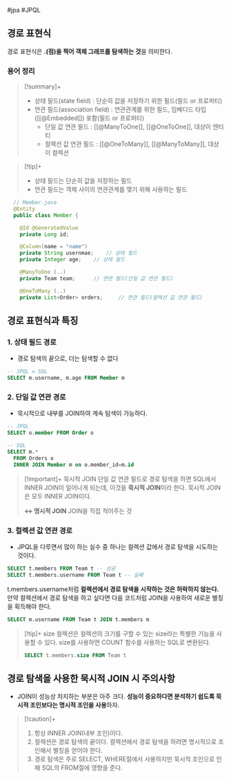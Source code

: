 #jpa #JPQL

## 경로 표현식
경로 표현식은 **.(점)을 찍어 객체 그래프를 탐색하는 것**을 의미한다.

### 용어 정리
> [!summary]+ 
> + 상태 필드(state field) : 단순히 값을 저장하기 위한 필드(필드 or 프로퍼티)
> + 연관 필드(association field) : 연관관계를 위한 필드, 임베디드 타입([[@Embedded]]) 포함(필드 or 프로퍼티)
>	- 단일 값 연관 필드 : [[@ManyToOne]], [[@OneToOne]], 대상이 엔티티
>	- 컬렉션 값 연관 필드 : [[@OneToMany]], [[@ManyToMany]], 대상이 컬렉션

> [!tip]+ 
> + 상태 필드는 단순히 값을 저장하는 필드
> + 연관 필드는 객체 사이의 연관관계를 맺기 위해 사용하는 필드

```java
  // Member.java
  @Entity
  public class Member {

    @Id @GeneratedValue
    private Long id;

    @Column(name = "name")
    private String usernmae;    // 상태 필드
    private Integer age;    // 상태 필드

    @ManyToOne (..)
    private Team team;      // 연관 필드(단일 값 연관 필드)

    @OneToMany (..)
    private List<Order> orders;     // 연관 필드(컬렉션 값 연관 필드)
```

## 경로 표현식과 특징
### 1. 상태 필드 경로
+ 경로 탐색의 끝으로, 더는 탐색할 수 없다
```sql
-- JPQL = SQL
SELECT m.username, m.age FROM Member m
```

### 2. 단일 값 연관 경로
+ 묵시적으로 내부를 JOIN하여 계속 탐색이 가능하다.

```sql
-- JPQL
SELECT o.member FROM Order o

-- SQL
SELECT m.*
  FROM Orders o
  INNER JOIN Member m on o.member_id=m.id

```

> [!important]+ 묵시적 JOIN
> 단일 값 연관 필드로 경로 탐색을 하면 SQL에서 INNER JOIN이 일어나게 되는데, 이것을 **묵시적 JOIN**이라 한다. 묵시적 JOIN은 모두 INNER JOIN이다.
> 
> **↔ 명시적 JOIN**
> JOIN을 직접 적어주는 것

### 3. 컬렉션 값 연관 경로
+ JPQL을 다루면서 많이 하는 실수 중 하나는 컬렉션 값에서 경로 탐색을 시도하는 것이다.

```sql
SELECT t.members FROM Team t -- 성공
SELECT t.members.username FROM Team t -- 실패
```

t.members.username처럼 **컬렉션에서 경로 탐색을 시작하는 것은 허락하지 않는다.** 만약 컬렉션에서 경로 탐색을 하고 싶다면 다음 코드처럼 JOIN을 사용하여 새로운 별칭을 획득해야 한다.

```sql
SELECT m.username FROM Team t JOIN t.members m
```

> [!tip]+ size
> 컬렉션은 컬렉션의 크기를 구할 수 있는 size라는 특별한 기능을 사용할 수 있다. size를 사용하면 COUNT 함수를 사용하는 SQL로 변환된다.
> 
> ```sql
> SELECT t.members.size FROM Team t
> ```


## 경로 탐색을 사용한 묵시적 JOIN 시 주의사항
+ JOIN이 성능상 차지하는 부분은 아주 크다. **성능이 중요하다면 분석하기 쉽도록 묵시적 조인보다는 명시적 조인을 사용**하자.

> [!caution]+ 
> 1. 항상 INNER JOIN(내부 조인)이다.
> 2. 컬렉션은 경로 탐색의 끝이다. 컬렉션에서 경로 탐색을 하려면 명시적으로 조인해서 별칭을 얻어야 한다.
> 3. 경로 탐색은 주로 SELECT, WHERE절에서 사용하지만 묵시적 조인으로 인해 SQL의 FROM절에 영향을 준다.
